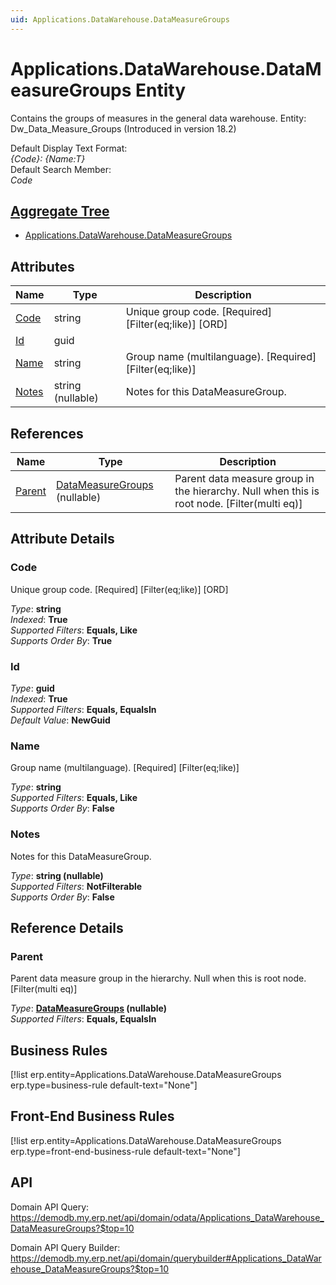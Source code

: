 ```yaml
---
uid: Applications.DataWarehouse.DataMeasureGroups
---
```

# Applications.DataWarehouse.DataMeasureGroups Entity

Contains the groups of measures in the general data warehouse. Entity: Dw_Data_Measure_Groups (Introduced in version 18.2)

Default Display Text Format:  
_{Code}: {Name:T}_  
Default Search Member:  
_Code_  

## [Aggregate Tree](xref:aggregates)  
* [Applications.DataWarehouse.DataMeasureGroups](Applications.DataWarehouse.DataMeasureGroups.md)  

## Attributes

| Name | Type | Description |
| ---- | ---- | --- |
| [Code](Applications.DataWarehouse.DataMeasureGroups.md#code) | string | Unique group code. [Required] [Filter(eq;like)] [ORD] 
| [Id](Applications.DataWarehouse.DataMeasureGroups.md#id) | guid |  
| [Name](Applications.DataWarehouse.DataMeasureGroups.md#name) | string | Group name (multilanguage). [Required] [Filter(eq;like)] 
| [Notes](Applications.DataWarehouse.DataMeasureGroups.md#notes) | string (nullable) | Notes for this DataMeasureGroup. 

## References

| Name | Type | Description |
| ---- | ---- | --- |
| [Parent](Applications.DataWarehouse.DataMeasureGroups.md#parent) | [DataMeasureGroups](Applications.DataWarehouse.DataMeasureGroups.md) (nullable) | Parent data measure group in the hierarchy. Null when this is root node. [Filter(multi eq)] |


## Attribute Details

### Code

Unique group code. [Required] [Filter(eq;like)] [ORD]

_Type_: **string**  
_Indexed_: **True**  
_Supported Filters_: **Equals, Like**  
_Supports Order By_: **True**  

### Id

_Type_: **guid**  
_Indexed_: **True**  
_Supported Filters_: **Equals, EqualsIn**  
_Default Value_: **NewGuid**  

### Name

Group name (multilanguage). [Required] [Filter(eq;like)]

_Type_: **string**  
_Supported Filters_: **Equals, Like**  
_Supports Order By_: **False**  

### Notes

Notes for this DataMeasureGroup.

_Type_: **string (nullable)**  
_Supported Filters_: **NotFilterable**  
_Supports Order By_: **False**  


## Reference Details

### Parent

Parent data measure group in the hierarchy. Null when this is root node. [Filter(multi eq)]

_Type_: **[DataMeasureGroups](Applications.DataWarehouse.DataMeasureGroups.md) (nullable)**  
_Supported Filters_: **Equals, EqualsIn**  



## Business Rules

[!list erp.entity=Applications.DataWarehouse.DataMeasureGroups erp.type=business-rule default-text="None"]

## Front-End Business Rules

[!list erp.entity=Applications.DataWarehouse.DataMeasureGroups erp.type=front-end-business-rule default-text="None"]

## API

Domain API Query:
<https://demodb.my.erp.net/api/domain/odata/Applications_DataWarehouse_DataMeasureGroups?$top=10>

Domain API Query Builder:
<https://demodb.my.erp.net/api/domain/querybuilder#Applications_DataWarehouse_DataMeasureGroups?$top=10>


